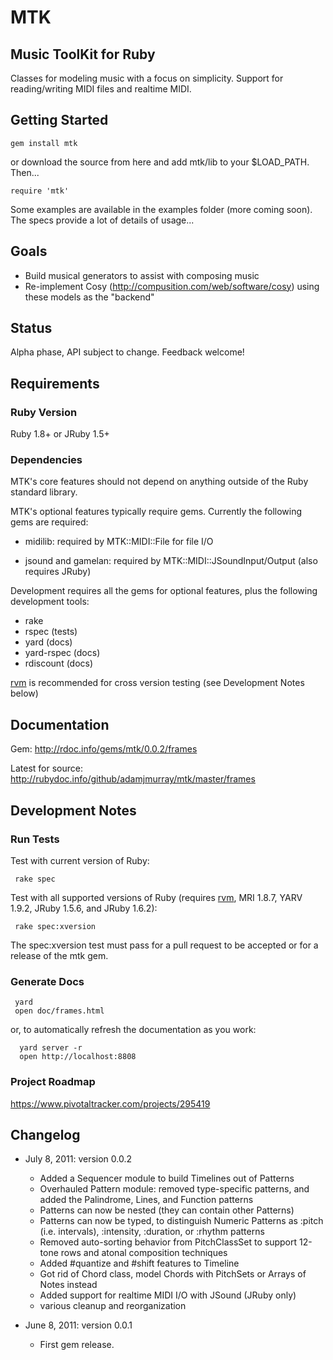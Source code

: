 MTK
===

Music ToolKit for Ruby
----------------------

Classes for modeling music with a focus on simplicity. Support for reading/writing MIDI files and realtime MIDI.



Getting Started
---------------

    gem install mtk

or download the source from here and add mtk/lib to your $LOAD_PATH. Then...

    require 'mtk'

Some examples are available in the examples folder (more coming soon).
The specs provide a lot of details of usage...



Goals
-----

* Build musical generators to assist with composing music
* Re-implement Cosy (http://compusition.com/web/software/cosy) using these models as the "backend"



Status
------

Alpha phase, API subject to change. Feedback welcome!



Requirements
------------

### Ruby Version

Ruby 1.8+ or JRuby 1.5+


### Dependencies

MTK's core features should not depend on anything outside of the Ruby standard library.

MTK's optional features typically require gems. Currently the following gems are required:

* midilib: required by MTK::MIDI::File for file I/O

* jsound and gamelan: required by MTK::MIDI::JSoundInput/Output (also requires JRuby)

Development requires all the gems for optional features, plus the following development tools:

* rake
* rspec (tests)
* yard (docs)
* yard-rspec (docs)
* rdiscount (docs)

[rvm](https://rvm.beginrescueend.com/) is recommended for cross version testing (see Development Notes below)



Documentation
-------------

Gem: http://rdoc.info/gems/mtk/0.0.2/frames

Latest for source: http://rubydoc.info/github/adamjmurray/mtk/master/frames



Development Notes
-----------------

### Run Tests ###

Test with current version of Ruby:

     rake spec

Test with all supported versions of Ruby (requires [rvm](https://rvm.beginrescueend.com/), MRI 1.8.7, YARV 1.9.2, JRuby 1.5.6, and JRuby 1.6.2):

     rake spec:xversion

The spec:xversion test must pass for a pull request to be accepted or for a release of the mtk gem.


### Generate Docs ###

     yard
     open doc/frames.html

or, to automatically refresh the documentation as you work:

      yard server -r
      open http://localhost:8808


### Project Roadmap ###

https://www.pivotaltracker.com/projects/295419



Changelog
---------

* July 8, 2011: version 0.0.2
    - Added a Sequencer module to build Timelines out of Patterns
    - Overhauled Pattern module: removed type-specific patterns, and added the Palindrome, Lines, and Function patterns
    - Patterns can now be nested (they can contain other Patterns)
    - Patterns can now be typed, to distinguish Numeric Patterns as :pitch (i.e. intervals), :intensity, :duration, or :rhythm patterns
    - Removed auto-sorting behavior from PitchClassSet to support 12-tone rows and atonal composition techniques
    - Added #quantize and #shift features to Timeline
    - Got rid of Chord class, model Chords with PitchSets or Arrays of Notes instead
    - Added support for realtime MIDI I/O with JSound (JRuby only)
    - various cleanup and reorganization

* June 8, 2011: version 0.0.1
    - First gem release.